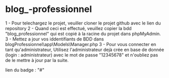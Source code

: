 # blog_-professionnel

1 - Pour telechargez le projet, veuiller cloner le projet github avec le lien du repository
2 - Quand ceci est effectué, veuillez copier la bdd "blog_professionnel" qui est copié à la racine du projet dans phpMyAdmin.
3 - Mettez a jour vos iddentifiants de BDD dans blogProfessionnel\app\Models\Manager.php
3 - Pour vous connecter en tant qu'administrateur, Utilisez l'administrateur dejà crée en base de donnée (login : administrateur) avec le mot de passe "12345678" et n'oubliez pas de le mettre à jour par la suite.

lien du badge : "#"